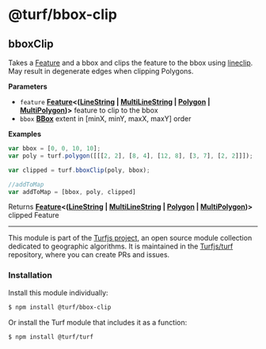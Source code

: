 # @turf/bbox-clip

<!-- Generated by documentation.js. Update this documentation by updating the source code. -->

## bboxClip

Takes a [Feature][1] and a bbox and clips the feature to the bbox using [lineclip][2].
May result in degenerate edges when clipping Polygons.

**Parameters**

-   `feature` **[Feature][3]&lt;([LineString][4] \| [MultiLineString][5] \| [Polygon][6] \| [MultiPolygon][7])>** feature to clip to the bbox
-   `bbox` **[BBox][8]** extent in [minX, minY, maxX, maxY] order

**Examples**

```javascript
var bbox = [0, 0, 10, 10];
var poly = turf.polygon([[[2, 2], [8, 4], [12, 8], [3, 7], [2, 2]]]);

var clipped = turf.bboxClip(poly, bbox);

//addToMap
var addToMap = [bbox, poly, clipped]
```

Returns **[Feature][3]&lt;([LineString][4] \| [MultiLineString][5] \| [Polygon][6] \| [MultiPolygon][7])>** clipped Feature

[1]: https://tools.ietf.org/html/rfc7946#section-3.2

[2]: https://github.com/mapbox/lineclip

[3]: https://tools.ietf.org/html/rfc7946#section-3.2

[4]: https://tools.ietf.org/html/rfc7946#section-3.1.4

[5]: https://tools.ietf.org/html/rfc7946#section-3.1.5

[6]: https://tools.ietf.org/html/rfc7946#section-3.1.6

[7]: https://tools.ietf.org/html/rfc7946#section-3.1.7

[8]: https://tools.ietf.org/html/rfc7946#section-5

<!-- This file is automatically generated. Please don't edit it directly:
if you find an error, edit the source file (likely index.js), and re-run
./scripts/generate-readmes in the turf project. -->

---

This module is part of the [Turfjs project](http://turfjs.org/), an open source
module collection dedicated to geographic algorithms. It is maintained in the
[Turfjs/turf](https://github.com/Turfjs/turf) repository, where you can create
PRs and issues.

### Installation

Install this module individually:

```sh
$ npm install @turf/bbox-clip
```

Or install the Turf module that includes it as a function:

```sh
$ npm install @turf/turf
```
